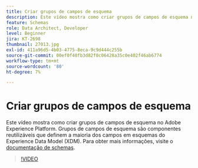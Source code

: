 ```yaml
---
title: Criar grupos de campos de esquema
description: Este vídeo mostra como criar grupos de campos de esquema no Adobe Experience Platform. Grupos de campos de esquema são componentes reutilizáveis que definem a maioria dos campos em esquemas do Experience Data Model (XDM).
feature: Schemas
role: Data Architect, Developer
level: Beginner
jira: KT-2698
thumbnail: 27013.jpg
exl-id: 411a96d5-4b03-4775-8eca-9c9d444c255b
source-git-commit: 00ef0f40fb3d82f0c06428a35c0e402f46ab6774
workflow-type: tm+mt
source-wordcount: '80'
ht-degree: 7%

---
```


# Criar grupos de campos de esquema

Este vídeo mostra como criar grupos de campos de esquema no Adobe Experience Platform. Grupos de campos de esquema são componentes reutilizáveis que definem a maioria dos campos em esquemas do Experience Data Model (XDM). Para obter mais informações, visite o [documentação de schemas](https://experienceleague.adobe.com/docs/experience-platform/xdm/home.html?lang=pt-BR).

>[!VIDEO](https://video.tv.adobe.com/v/27013?learn=on)
